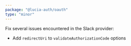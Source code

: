 ```yaml
---
package: "@lucia-auth/oauth"
type: "minor"
---
```


Fix several issues encountered in the Slack provider:
- Add `redirectUri` to `validateAuthorizationCode` options
